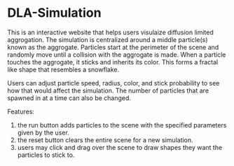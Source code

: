 # DLA-Simulation
This is an interactive website that helps users visulaize diffusion limited aggrogation. The simulation is centralized around a middle particle(s) known as the aggrogate. Particles start at the perimeter of the scene and randomly move until a collision with the aggrogate is made. When a particle touches the aggrogate, it sticks and inherits its color. This forms a fractal like shape that resembles a snowflake.

Users can adjust particle speed, radius, color, and stick probability to see how that would affect the simulation. The number of particles that are spawned in at a time can also be changed.

Features:
1. the run button adds particles to the scene with the specified parameters given by the user.
2. the reset button clears the entire scene for a new simulation.
3. users may click and drag over the scene to draw shapes they want the particles to stick to.
